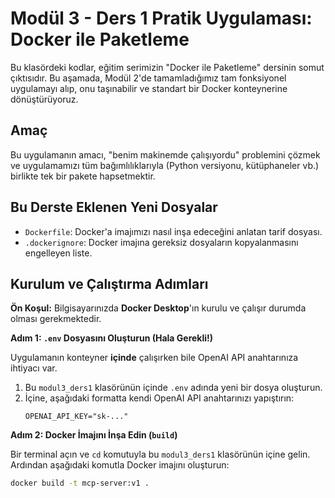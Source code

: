 # Modül 3 - Ders 1 Pratik Uygulaması: Docker ile Paketleme

Bu klasördeki kodlar, eğitim serimizin "Docker ile Paketleme" dersinin somut çıktısıdır. Bu aşamada, Modül 2'de tamamladığımız tam fonksiyonel uygulamayı alıp, onu taşınabilir ve standart bir Docker konteynerine dönüştürüyoruz.

## Amaç

Bu uygulamanın amacı, "benim makinemde çalışıyordu" problemini çözmek ve uygulamamızı tüm bağımlılıklarıyla (Python versiyonu, kütüphaneler vb.) birlikte tek bir pakete hapsetmektir.

## Bu Derste Eklenen Yeni Dosyalar

* `Dockerfile`: Docker'a imajımızı nasıl inşa edeceğini anlatan tarif dosyası.
* `.dockerignore`: Docker imajına gereksiz dosyaların kopyalanmasını engelleyen liste.

## Kurulum ve Çalıştırma Adımları

**Ön Koşul:** Bilgisayarınızda **Docker Desktop**'ın kurulu ve çalışır durumda olması gerekmektedir.

**Adım 1: `.env` Dosyasını Oluşturun (Hala Gerekli!)**

Uygulamanın konteyner **içinde** çalışırken bile OpenAI API anahtarınıza ihtiyacı var.
1.  Bu `modul3_ders1` klasörünün içinde `.env` adında yeni bir dosya oluşturun.
2.  İçine, aşağıdaki formatta kendi OpenAI API anahtarınızı yapıştırın:
    ```
    OPENAI_API_KEY="sk-..."
    ```

**Adım 2: Docker İmajını İnşa Edin (`build`)**

Bir terminal açın ve `cd` komutuyla bu `modul3_ders1` klasörünün içine gelin. Ardından aşağıdaki komutla Docker imajını oluşturun:
```bash
docker build -t mcp-server:v1 .